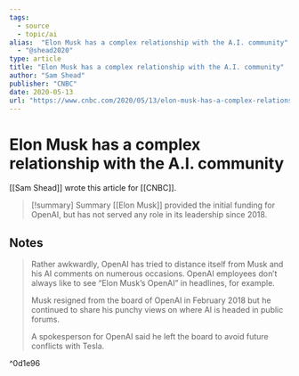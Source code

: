 ```yaml
---
tags:
  - source
  - topic/ai
alias:  "Elon Musk has a complex relationship with the A.I. community"
  - "@shead2020"
type: article
title: "Elon Musk has a complex relationship with the A.I. community"
author: "Sam Shead"
publisher: "CNBC"
date: 2020-05-13
url: "https://www.cnbc.com/2020/05/13/elon-musk-has-a-complex-relationship-with-the-ai-community.html"
---
```

# Elon Musk has a complex relationship with the A.I. community
[[Sam Shead]] wrote this article for [[CNBC]].

> [!summary] Summary
> [[Elon Musk]] provided the initial funding for OpenAI, but has not served any role in its leadership since 2018.

## Notes
> Rather awkwardly, OpenAI has tried to distance itself from Musk and his AI comments on numerous occasions. OpenAI employees don’t always like to see “Elon Musk’s OpenAI” in headlines, for example. 
>
> Musk resigned from the board of OpenAI in February 2018 but he continued to share his punchy views on where AI is headed in public forums.
>
> A spokesperson for OpenAI said he left the board to avoid future conflicts with Tesla.

^0d1e96

